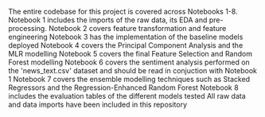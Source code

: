 The entire codebase for this project is covered across Notebooks 1-8. 
Notebook 1 includes the imports of the raw data, its EDA and pre-processing. 
Notebook 2 covers feature transformation and feature engineering 
Notebook 3 has the implementation of the baseline models deployed 
Notebook 4 covers the Principal Component Analysis and the MLR modelling 
Notebook 5 covers the final Feature Selection and Random Forest modelling 
Notebook 6 covers the sentiment analysis performed on the 'news_text.csv' dataset and should be read in conjuction with Notebook 1 
Notebook 7 covers the ensemble modelling techniques such as Stacked Regressors and the Regression-Enhanced Random Forest 
Notebook 8 includes the evaluation tables of the different models tested 
All raw data and data imports have been included in this repository 
